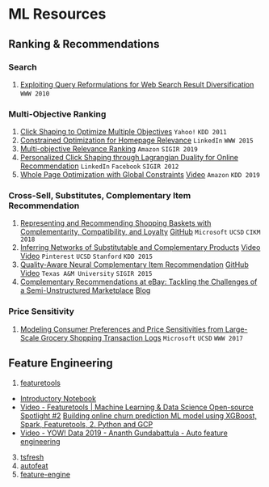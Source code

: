 # ML Resources


## Ranking & Recommendations

### Search
1. [Exploiting Query Reformulations for Web Search Result Diversification](http://www.ra.ethz.ch/cdstore/www2010/www/p881.pdf) `WWW 2010`

### Multi-Objective Ranking
1. [Click Shaping to Optimize Multiple Objectives](http://www.xuanhui.me/pub/click-shaping-kdd11.pdf) `Yahoo!` `KDD 2011`
2. [Constrained Optimization for Homepage Relevance](http://www.www2015.it/documents/proceedings/companion/p375.pdf) `LinkedIn` `WWW 2015`
3. [Multi-objective Relevance Ranking](https://sigir-ecom.github.io/ecom2019/ecom19Papers/paper30.pdf) `Amazon` `SIGIR 2019`
4. [Personalized Click Shaping through Lagrangian Duality for Online Recommendation](https://dl.acm.org/doi/abs/10.1145/2348283.2348350) `LinkedIn` `Facebook` `SIGIR 2012`
5. [Whole Page Optimization with Global Constraints](https://www.kdd.org/kdd2019/accepted-papers/view/whole-page-optimization-with-global-constraints) [Video](https://www.youtube.com/watch?v=GBnqHESskD8) `Amazon` `KDD 2019`


### Cross-Sell, Substitutes, Complementary Item Recommendation
1. [Representing and Recommending Shopping Baskets with Complementarity, Compatibility, and Loyalty](https://www.microsoft.com/en-us/research/uploads/prod/2019/01/cikm18_mwan.pdf) [GitHub](https://github.com/MengtingWan/grocery) `Microsoft` `UCSD` `CIKM 2018`
2. [Inferring Networks of Substitutable and Complementary Products](https://cseweb.ucsd.edu/~jmcauley/pdfs/kdd15.pdf) [Video](https://www.youtube.com/watch?v=vdSWhYZipzc) [Video](https://www.youtube.com/watch?v=DdSKJRsu-TI) `Pinterest` `UCSD` `Stanford` `KDD 2015`
3. [Quality-Aware Neural Complementary Item Recommendation](http://people.tamu.edu/~zhan13679/Paper/quality-aware-neural.pdf) [GitHub](https://github.com/sallyyinzhang/Quality-Aware-Neural-Complementary-Item-Recommendation) [Video](https://www.youtube.com/watch?v=5bS02BkJ6e4) `Texas A&M University` `SIGIR 2015`
4. [Complementary Recommendations at eBay: Tackling the Challenges of a Semi-Unstructured Marketplace](https://www.youtube.com/watch?v=3GIoXsCaSM0) [Blog](https://tech.ebayinc.com/engineering/complementary-item-recommendations-at-ebay-scale/)

### Price Sensitivity
1. [Modeling Consumer Preferences and Price Sensitivities from Large-Scale Grocery Shopping Transaction Logs](https://cseweb.ucsd.edu/~jmcauley/pdfs/www17.pdf) `Microsoft` `UCSD` `WWW 2017`


## Feature Engineering
1. [featuretools](https://github.com/FeatureLabs/featuretools) 
- [Introductory Notebook](https://github.com/Featuretools/predict-customer-churn/blob/master/churn/3.%20Feature%20Engineering.ipynb) 
- [Video - Featuretools | Machine Learning & Data Science Open-source Spotlight #2](https://www.youtube.com/watch?v=Q5U9rEKHIsk) [Building online churn prediction ML model using XGBoost, Spark, Featuretools, 2. Python and GCP](https://www.youtube.com/watch?v=ZwwneZ6iU3Y) 
- [Video - YOW! Data 2019 - Ananth Gundabattula - Auto feature engineering](https://www.youtube.com/watch?v=444ppmK1Z1U) 
3. [tsfresh](https://github.com/blue-yonder/tsfresh)
4. [autofeat](https://github.com/cod3licious/autofeat)
5. [feature-engine](https://github.com/solegalli/feature_engine)

